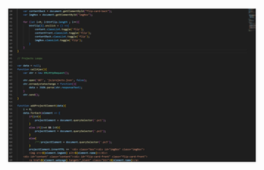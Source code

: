 ![acharyasandesh.github.io](https://github.com/acharyasandesh/acharyasandesh.github.io/blob/main/img/portfolioCode.jpg)
